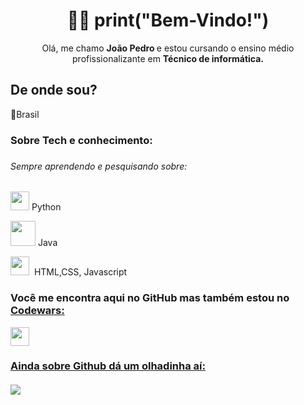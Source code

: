 <h1 align="center">👨‍💻 print("Bem-Vindo!") </h1> 

<p align="center"> Olá, me chamo <b> João Pedro </b> e estou cursando o ensino médio profissionalizante em <b> Técnico de informática. </b> </p>

<h2> De onde sou? </h2>
<p> 👣Brasil </p>
<h3> Sobre Tech e conhecimento: <h3>
  <h6> Sempre aprendendo e pesquisando sobre: <h6>
<h3> </h3>
<p> <img src="https://www.python.org/static/opengraph-icon-200x200.png" height=30> Python </p>
<p> <img src="https://www.ativasoft.com.br/blog/wp-content/uploads/2018/01/java_icon.png" height=40> Java </p>
<p> <img src="https://p.kindpng.com/picc/s/171-1718053_html-css-javascript-png-transparent-png.png" height=30>&nbsp HTML,CSS, Javascript</p>

<h3> Você me encontra aqui no GitHub mas também estou no <a href="https://www.codewars.com/users/Joao-Pedro-MW"> Codewars: </h3>
<img src="https://www.codewars.com/users/Joao-Pedro-MW/badges/large" height=30> 
<h3> Ainda sobre Github dá um olhadinha aí: <br><br> <img src="https://github-readme-stats.vercel.app/api?username=Joao-Pedro-MW" </h3>

